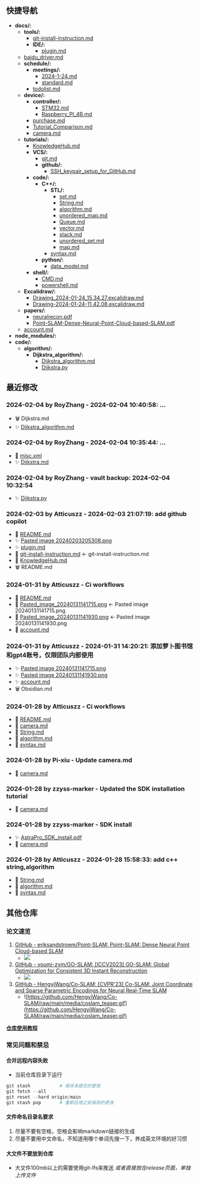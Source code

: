 ## 快捷导航
- **docs/:**
  - **tools/:**
    - [git-install-instruction.md](docs/tools/git-install-instruction.md)
    - **IDE/:**
      - [plugin.md](docs/tools/IDE/plugin.md)
  - [baidu_driver.md](docs/baidu_driver.md)
  - **schedule/:**
    - **meetings/:**
      - [2024-1-24.md](docs/schedule/meetings/2024-1-24.md)
      - [standard.md](docs/schedule/meetings/standard.md)
    - [todolist.md](docs/schedule/todolist.md)
  - **device/:**
    - **controller/:**
      - [STM32.md](docs/device/controller/STM32.md)
      - [Raspberry_PI_4B.md](docs/device/controller/Raspberry_PI_4B.md)
    - [purchase.md](docs/device/purchase.md)
    - [Tutorial_Comparison.md](docs/device/Tutorial_Comparison.md)
    - [camera.md](docs/device/camera.md)
  - **tutorials/:**
    - [KnowledgeHub.md](docs/tutorials/KnowledgeHub.md)
    - **VCS/:**
      - [git.md](docs/tutorials/VCS/git.md)
      - **github/:**
        - [SSH_keypair_setup_for_GitHub.md](docs/tutorials/VCS/github/SSH_keypair_setup_for_GitHub.md)
    - **code/:**
      - **C++/:**
        - **STL/:**
          - [set.md](docs/tutorials/code/C++/STL/set.md)
          - [String.md](docs/tutorials/code/C++/STL/String.md)
          - [algorithm.md](docs/tutorials/code/C++/STL/algorithm.md)
          - [unordered_map.md](docs/tutorials/code/C++/STL/unordered_map.md)
          - [Queue.md](docs/tutorials/code/C++/STL/Queue.md)
          - [vector.md](docs/tutorials/code/C++/STL/vector.md)
          - [stack.md](docs/tutorials/code/C++/STL/stack.md)
          - [unordered_set.md](docs/tutorials/code/C++/STL/unordered_set.md)
          - [map.md](docs/tutorials/code/C++/STL/map.md)
        - [syntax.md](docs/tutorials/code/C++/syntax.md)
      - **python/:**
        - [data_model.md](docs/tutorials/code/python/data_model.md)
    - **shell/:**
      - [CMD.md](docs/OS/Windows/CMD.md)
      - [powershell.md](docs/tutorials/shell/powershell.md)
  - **Excalidraw/:**
    - [Drawing_2024-01-24_15.34.27.excalidraw.md](docs/Excalidraw/Drawing_2024-01-24_15.34.27.excalidraw.md)
    - [Drawing-2024-01-24-11.42.08.excalidraw.md](docs/Excalidraw/Drawing-2024-01-24-11.42.08.excalidraw.md)
  - **papers/:**
    - [neuralrecon.pdf](docs/papers/neuralrecon.pdf)
    - [Point-SLAM-Dense-Neural-Point-Cloud-based-SLAM.pdf](docs/papers/Point-SLAM-Dense-Neural-Point-Cloud-based-SLAM.pdf)
  - [account.md](docs/account.md)
- **node_modules/:**
- **code/:**
  - **algorithm/:**
    - **Dijkstra_algorithm/:**
      - [Dijkstra_algorithm.md](code/algorithm/Dijkstra_algorithm/Dijkstra_algorithm.md)
      - [Dijkstra.py](code/algorithm/Dijkstra_algorithm/Dijkstra.py)
## 最近修改
### 2024-02-04 by RoyZhang - 2024-02-04 10:40:58: ...
- 🗑️ Dijkstra.md
- ✨ [Dijkstra_algorithm.md](code/algorithm/Dijkstra_algorithm/Dijkstra_algorithm.md)
### 2024-02-04 by RoyZhang - 2024-02-04 10:35:44: ...
- 🔨 [misc.xml](.idea/misc.xml)
- ✨ [Dijkstra.md](code/algorithm/Dijkstra_algorithm/Dijkstra.py)
### 2024-02-04 by RoyZhang - vault backup: 2024-02-04 10:32:54
- ✨ [Dijkstra.py](code/algorithm/Dijkstra_algorithm/Dijkstra.py)
### 2024-02-03 by Atticuszz - 2024-02-03 21:07:19: add github copilot
- 🔨 [README.md](README.md)
- ✨ [Pasted image 20240203205308.png](assets/Pasted_image_20240203205308.png)
- ✨ [plugin.md](docs/tools/IDE/plugin.md)
- 🚚 [git-install-instruction.md](docs/tools/git-install-instruction.md) <- git-install-instruction.md
- 🔨 [KnowledgeHub.md](docs/tutorials/KnowledgeHub.md)
- 🗑️ README.md
### 2024-01-31 by Atticuszz - Ci workflows
- 🔨 [README.md](README.md)
- 🚚 [Pasted_image_20240131141715.png](assets/Pasted_image_20240131141715.png) <- Pasted image 20240131141715.png
- 🚚 [Pasted_image_20240131141930.png](assets/Pasted_image_20240131141930.png) <- Pasted image 20240131141930.png
- 🔨 [account.md](docs/account.md)
### 2024-01-31 by Atticuszz - 2024-01-31 14:20:21: 添加萝卜图书馆和gpt4账号，仅限团队内部使用
- ✨ [Pasted image 20240131141715.png](assets/Pasted_image_20240131141715.png)
- ✨ [Pasted image 20240131141930.png](assets/Pasted_image_20240131141930.png)
- ✨ [account.md](docs/account.md)
- 🗑️ Obsidian.md
### 2024-01-28 by Atticuszz - Ci workflows
- 🔨 [README.md](README.md)
- 🔨 [camera.md](docs/device/camera.md)
- 🔨 [String.md](docs/tutorials/code/C++/STL/String.md)
- 🔨 [algorithm.md](docs/tutorials/code/C++/STL/algorithm.md)
- 🔨 [syntax.md](docs/tutorials/code/C++/syntax.md)
### 2024-01-28 by Pi-xiu - Update camera.md
- 🔨 [camera.md](docs/device/camera.md)
### 2024-01-28 by zzyss-marker - Updated the SDK installation tutorial
- 🔨 [camera.md](docs/device/camera.md)
### 2024-01-28 by zzyss-marker - SDK install
- ✨ [AstraPro_SDK_install.pdf](assets/AstraPro_SDK_install.pdf)
- 🔨 [camera.md](docs/device/camera.md)
### 2024-01-28 by Atticuszz - 2024-01-28 15:58:33: add c++ string,algorithm
- 🔨 [String.md](docs/tutorials/code/C++/STL/String.md)
- 🔨 [algorithm.md](docs/tutorials/code/C++/STL/algorithm.md)
- 🔨 [syntax.md](docs/tutorials/code/C++/syntax.md)
## 其他仓库

### 论文速览

1. [GitHub - eriksandstroem/Point-SLAM: Point-SLAM: Dense Neural Point Cloud-based SLAM](https://github.com/eriksandstroem/Point-SLAM)
   - ![](https://github.com/eriksandstroem/Point-SLAM/raw/main/media/office_4.gif)
2. [GitHub - youmi-zym/GO-SLAM: [ICCV2023] GO-SLAM: Global Optimization for Consistent 3D Instant Reconstruction](https://github.com/youmi-zym/GO-SLAM)
   - ![](https://github.com/youmi-zym/GO-SLAM/raw/main/images/comparison.png)
3. [GitHub - HengyiWang/Co-SLAM: [CVPR'23] Co-SLAM: Joint Coordinate and Sparse Parametric Encodings for Neural Real-Time SLAM](https://github.com/HengyiWang/Co-SLAM)
   - ![https://github.com/HengyiWang/Co-SLAM/raw/main/media/coslam_teaser.gif](https://github.com/HengyiWang/Co-SLAM/raw/main/media/coslam_teaser.gif)

**[仓库使用教程](docs/tutorials/KnowledgeHub.md)**

### 常见问题和禁忌

#### 合并远程内容失败

- 当前仓库目录下运行

```PowerShell
git stash           # 保存未提交的更改
git fetch --all
git reset --hard origin/main
git stash pop       # 重新应用之前保存的更改
```

#### 文件命名目录名要求

1. 尽量不要有空格，空格会影响markdown链接的生成
2. 尽量不要用中文命名，不知道用哪个单词先搜一下，养成英文环境的好习惯

#### 大文件不要放到仓库

- 大文件100mb以上的需要使用git-lfs来推送 _或者直接放在release页面，单独上传文件_
